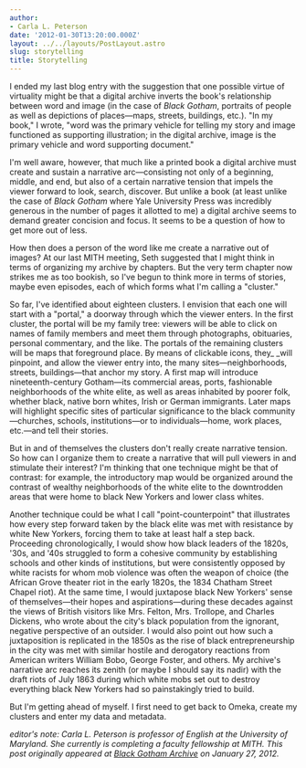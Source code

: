 ```yaml
---
author:
- Carla L. Peterson
date: '2012-01-30T13:20:00.000Z'
layout: ../../layouts/PostLayout.astro
slug: storytelling
title: Storytelling
---
```


I ended my last blog entry with the suggestion that one possible virtue of virtuality might be that a digital archive inverts the book's relationship between word and image (in the case of _Black Gotham_, portraits of people as well as depictions of places—maps, streets, buildings, etc.). "In my book," I wrote, "word was the primary vehicle for telling my story and image functioned as supporting illustration; in the digital archive, image is the primary vehicle and word supporting document."

I'm well aware, however, that much like a printed book a digital archive must create and sustain a narrative arc—consisting not only of a beginning, middle, and end, but also of a certain narrative tension that impels the viewer forward to look, search, discover. But unlike a book (at least unlike the case of _Black Gotham_ where Yale University Press was incredibly generous in the number of pages it allotted to me) a digital archive seems to demand greater concision and focus. It seems to be a question of how to get more out of less.

How then does a person of the word like me create a narrative out of images? At our last MITH meeting, Seth suggested that I might think in terms of organizing my archive by chapters. But the very term chapter now strikes me as too bookish, so I've begun to think more in terms of stories, maybe even episodes, each of which forms what I'm calling a "cluster."

So far, I've identified about eighteen clusters. I envision that each one will start with a "portal," a doorway through which the viewer enters. In the first cluster, the portal will be my family tree: viewers will be able to click on names of family members and meet them through photographs, obituaries, personal commentary, and the like. The portals of the remaining clusters will be maps that foreground place. By means of clickable icons, they\_ \_will pinpoint, and allow the viewer entry into, the many sites—neighborhoods, streets, buildings—that anchor my story. A first map will introduce nineteenth-century Gotham—its commercial areas, ports, fashionable neighborhoods of the white elite, as well as areas inhabited by poorer folk, whether black, native born whites, Irish or German immigrants. Later maps will highlight specific sites of particular significance to the black community—churches, schools, institutions—or to individuals—home, work places, etc.—and tell their stories.

But in and of themselves the clusters don't really create narrative tension. So how can I organize them to create a narrative that will pull viewers in and stimulate their interest? I'm thinking that one technique might be that of contrast: for example, the introductory map would be organized around the contrast of wealthy neighborhoods of the white elite to the downtrodden areas that were home to black New Yorkers and lower class whites.

Another technique could be what I call "point-counterpoint" that illustrates how every step forward taken by the black elite was met with resistance by white New Yorkers, forcing them to take at least half a step back. Proceeding chronologically, I would show how black leaders of the 1820s, '30s, and '40s struggled to form a cohesive community by establishing schools and other kinds of institutions, but were consistently opposed by white racists for whom mob violence was often the weapon of choice (the African Grove theater riot in the early 1820s, the 1834 Chatham Street Chapel riot). At the same time, I would juxtapose black New Yorkers' sense of themselves—their hopes and aspirations—during these decades against the views of British visitors like Mrs. Felton, Mrs. Trollope, and Charles Dickens, who wrote about the city's black population from the ignorant, negative perspective of an outsider. I would also point out how such a juxtaposition is replicated in the 1850s as the rise of black entrepreneurship in the city was met with similar hostile and derogatory reactions from American writers William Bobo, George Foster, and others. My archive's narrative arc reaches its zenith (or maybe I should say its nadir) with the draft riots of July 1863 during which white mobs set out to destroy everything black New Yorkers had so painstakingly tried to build.

But I'm getting ahead of myself. I first need to get back to Omeka, create my clusters and enter my data and metadata.

_editor's note: Carla L. Peterson is professor of English at the University of Maryland. She currently is completing a faculty fellowship at MITH. This post originally appeared at [Black Gotham Archive](http://www.blackgothamarchive.org/blog/storytelling/) on January 27, 2012._